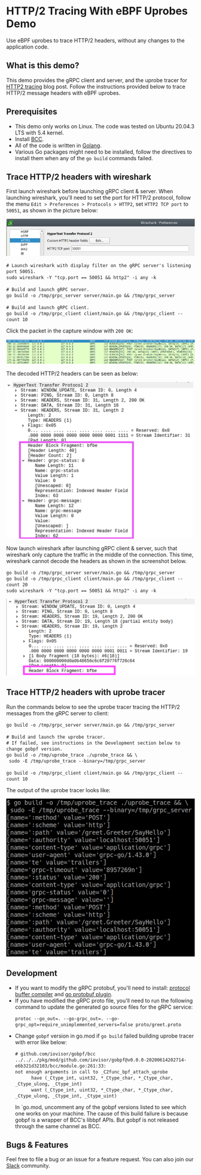 # HTTP/2 Tracing With eBPF Uprobes Demo

Use eBPF uprobes to trace HTTP/2 headers, without any changes to the application code.

## What is this demo?

This demo provides the gRPC client and server, and the uprobe tracer for
[HTTP2 tracing](https://blog.px.dev/http2-tracing) blog post. Follow the instructions provided below
to trace HTTP/2 message headers with eBPF uprobes.

## Prerequisites

* This demo only works on Linux. The code was tested on Ubuntu 20.04.3 LTS with 5.4 kernel.
* Install [BCC](https://github.com/iovisor/bcc/blob/master/INSTALL.md).
* All of the code is written in [Golang](https://go.dev/doc/install).
* Various Go packages might need to be installed, follow the directives to install them when any of
  the `go build` commands failed.

## Trace HTTP/2 headers with wireshark

First launch wireshark before launching gRPC client & server. When launching wireshark, you'll need
to set the port for HTTP/2 protocol, follow the menu `Edit > Preferences > Protocols > HTTP2`, set
`HTTP2 TCP port` to `50051`, as shown in the picture below:

<img src=".readme_assets/wireshark_http2_setting.png" alt="Wireshark HTTP2 setting">

```
# Launch wireshark with display filter on the gRPC server's listening port 50051.
sudo wireshark -Y "tcp.port == 50051 && http2" -i any -k

# Build and launch gRPC server.
go build -o /tmp/grpc_server server/main.go && /tmp/grpc_server

# Build and launch gRPC client.
go build -o /tmp/grpc_client client/main.go && /tmp/grpc_client --count 10
```

Click the packet in the capture window with `200 OK`:

<img src=".readme_assets/wireshark_packets.png" alt="Wireshark packets">

The decoded HTTP/2 headers can be seen as below:

<img src=".readme_assets/wireshark_http2_headers.png" alt="Wireshark HTTP/2 headers" width="500">

Now launch wireshark after launching gRPC client & server, such that wireshark only capture
the traffic in the middle of the connection. This time, wireshark cannot decode the headers as shown
in the screenshot below.

```
go build -o /tmp/grpc_server server/main.go && /tmp/grpc_server
go build -o /tmp/grpc_client client/main.go && /tmp/grpc_client --count 20
sudo wireshark -Y "tcp.port == 50051 && http2" -i any -k
```

<img src=".readme_assets/wireshark_http2_headers_failed.png" alt="Wireshark HTTP/2 headers failure">

## Trace HTTP/2 headers with uprobe tracer

Run the commands below to see the uprobe tracer tracing the HTTP/2 messages from the gRPC server to
client:

```
go build -o /tmp/grpc_server server/main.go && /tmp/grpc_server

# Build and launch the uprobe tracer.
# If failed, see instructions in the Development section below to change gobpf version.
go build -o /tmp/uprobe_trace ./uprobe_trace && \
 sudo -E /tmp/uprobe_trace --binary=/tmp/grpc_server

go build -o /tmp/grpc_client client/main.go && /tmp/grpc_client --count 10
```

The output of the uprobe tracer looks like:

<img src=".readme_assets/uprobe_tracer_output.png" alt="Uprobe tracer output">

## Development

* If you want to modify the gRPC protobuf, you'll need to install:
  [protocol buffer compiler](https://grpc.io/docs/protoc-installation/) and
  [go protobuf plugin](https://grpc.io/docs/languages/go/quickstart/).
* If you have modified the gRPC proto file, you'll need to run the following command to update the
  generated go source files for the gRPC service:
  ```
  protoc --go_out=. --go-grpc_out=. --go-grpc_opt=require_unimplemented_servers=false proto/greet.proto
  ```
* Change `gobpf` version in go.mod if `go build` failed building uprobe tracer with error
  like below:
  ```
  # github.com/iovisor/gobpf/bcc
  ../../../pkg/mod/github.com/iovisor/gobpf@v0.0.0-20200614202714-e6b321d32103/bcc/module.go:261:33:
  not enough arguments in call to _C2func_bpf_attach_uprobe
        have (_Ctype_int, uint32, *_Ctype_char, *_Ctype_char, _Ctype_ulong, _Ctype_int)
        want (_Ctype_int, uint32, *_Ctype_char, *_Ctype_char, _Ctype_ulong, _Ctype_int, _Ctype_uint)
  ```
  In `go.mod, uncomment any of the gobpf versions listed to see which one works on your machine.
  The cause of this build failure is because gobpf is a wrapper of BCC's libbpf APIs. But gobpf is
  not released through the same channel as BCC.

## Bugs & Features

Feel free to file a bug or an issue for a feature request. You can also join our
[Slack](https://slackin.px.dev/) community.

